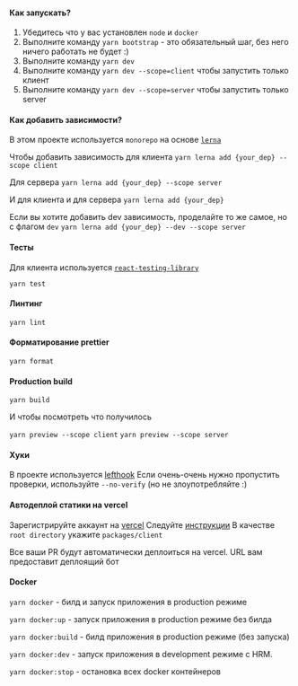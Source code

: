#### Как запускать?

1. Убедитесь что у вас установлен `node` и `docker`
2. Выполните команду `yarn bootstrap` - это обязательный шаг, без него ничего работать не будет :)
3. Выполните команду `yarn dev`
3. Выполните команду `yarn dev --scope=client` чтобы запустить только клиент
4. Выполните команду `yarn dev --scope=server` чтобы запустить только server


#### Как добавить зависимости?
В этом проекте используется `monorepo` на основе [`lerna`](https://github.com/lerna/lerna)

Чтобы добавить зависимость для клиента
```yarn lerna add {your_dep} --scope client```

Для сервера
```yarn lerna add {your_dep} --scope server```

И для клиента и для сервера
```yarn lerna add {your_dep}```


Если вы хотите добавить dev зависимость, проделайте то же самое, но с флагом `dev`
```yarn lerna add {your_dep} --dev --scope server```


#### Тесты

Для клиента используется [`react-testing-library`](https://testing-library.com/docs/react-testing-library/intro/)

```yarn test```

#### Линтинг

```yarn lint```

#### Форматирование prettier

```yarn format```

#### Production build

```yarn build```

И чтобы посмотреть что получилось

`yarn preview --scope client`
`yarn preview --scope server`

#### Хуки
В проекте используется [lefthook](https://github.com/evilmartians/lefthook)
Если очень-очень нужно пропустить проверки, используйте `--no-verify` (но не злоупотребляйте :)

#### Автодеплой статики на vercel
Зарегистрируйте аккаунт на [vercel](https://vercel.com/)
Следуйте [инструкции](https://vitejs.dev/guide/static-deploy.html#vercel-for-git)
В качестве `root directory` укажите `packages/client`

Все ваши PR будут автоматически деплоиться на vercel. URL вам предоставит деплоящий бот

#### Docker
`yarn docker` - билд и запуск приложения в production режиме

`yarn docker:up` - запуск приложения в production режиме без билда

`yarn docker:build` - билд приложения в production режиме (без запуска)

`yarn docker:dev` - запуск приложения в development режиме с HRM.

`yarn docker:stop` - остановка всех docker контейнеров

